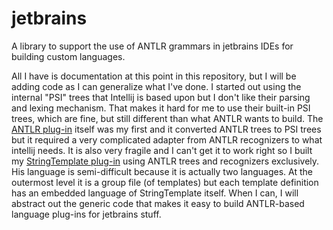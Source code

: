 # jetbrains
A library to support the use of ANTLR grammars in jetbrains IDEs for building custom languages.

 All I have is documentation at this point in this repository, but I will be adding code as I can generalize what I've done. I started out using the internal "PSI" trees that Intellij is based upon but I don't like their parsing and lexing mechanism. That makes it hard for me to use their built-in PSI trees, which are fine, but still different than what ANTLR wants to build. The [ANTLR plug-in](https://github.com/antlr/intellij-plugin-v4) itself was my first and it converted ANTLR trees to PSI trees but it required a very complicated adapter from ANTLR recognizers to what intellij needs. It is also very fragile and I can't get it to work right so I built my [StringTemplate plug-in](https://github.com/antlr/jetbrains-plugin-st4) using ANTLR trees and recognizers exclusively. His language is semi-difficult because it is actually two languages. At the outermost level it is a group file (of templates) but each template definition has an embedded language of StringTemplate itself.  When I can, I will abstract out the generic code that makes it easy to build ANTLR-based language plug-ins for jetbrains stuff.
